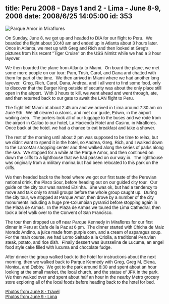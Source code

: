 title: Peru 2008 - Days 1 and 2 - Lima - June 8-9, 2008
date: 2008/6/25 14:05:00
id: 353
---
![Parque Amor in Miraflores](/journal_images/IMG_0274-journal.jpg)

<font face="Arial">On Sunday, June 8, we got up and headed to DIA for our flight to Peru.  We boarded the flight about 10:40 am and ended up in Atlanta about 3 hours later.  Once in Atlanta, we met up with Greg and Rich and then looked at Greg's pictures from his recent "Tiger Cruise" on the USS Nimitz while we had a 3 hour layover. </font>

<font face="Arial">We then boarded the plane from Atlanta to Miami.  On board the plane, we met some more people on our tour: Pam, Trish, Carol, and Dana and chatted with them for part of the time.  We then arrived in Miami where we had another long layover.  Greg, Rich, Carol, Dana, Andrea, and I all went to find some food, only to discover that the Burger King outside of security was about the only place still open in the airport.  With 3 hours to kill, we went ahead and went through, ate, and then returned back to our gate to await the LAN flight to Peru.</font>

<font face="Arial">The flight left Miami at about 2:45 am and we arrived in Lima around 7:30 am on June 9th.  We all cleared customs, and met our guide, Edwin, in the airport waiting area.  The porters took all of our luggage to the buses and we rode from the airport in Callao to our hotel, La Hacienda Hotel and Casino, in Miraflores.  Once back at the hotel, we had a chance to eat breakfast and take a shower.</font>

<font face="Arial">The rest of the morning until about 2 pm was supposed to be time to relax, but we didn't want to spend it in the hotel, so Andrea, Greg, Rich, and I walked down to the LarcoMar shopping center and then walked along the series of parks along the sea.  We stopped for a while at the Parque Amor, and then continued on down the cliffs to a lighthouse that we had passed on our way in.  The lighthouse was originally from a military marina but had been relocated to this park on the cliffs.</font>

<font face="Arial">We then headed back to the hotel where we got our first taste of the Peruvian national drink, the Pisco Sour, before heading out on our guided city tour.  Our guide on the city tour was named Elzinha.  She was ok, but had a tendency to move and talk only to small groups before the whole group caught up.  During the city tour, we stopped at Parque Amor, then drove by a number of the city monuments including a huge pre-Columbian pyramid before stopping again in the Plaza de Armas.  In the Plaza de Armas we toured the Lima Cathedral, then took a brief walk over to the Convent of San Francisco. </font>

<font face="Arial">The tour then dropped us off near Parque Kennedy in Miraflores for our first dinner in Peru at Cafe de la Paz at 6 pm.  The dinner started with Chicha de Maiz Morado Andino, a juice made from purple corn, and a cream of asparagus soup.  For the main course, we had Lomo Saltado a la Criolla, a traditional Peruvian steak, potato, and rice dish.  Finally dessert was Bursselina de Lucuma, an angel food style cake filled with lucuma and chocolate fudge.</font>

<font face="Arial">After dinner the group walked back to the hotel for instructions about the next morning, then we walked back to Parque Kennedy with Greg, Greg M, Elena, Monica, and Debby.  We got to the park around 8:30 and spent about an hour looking at the small market, the local church, and the statue of JFK in the park.  We then walked over and spent about half an hour in the nearby Metro grocery store exploring all of the local foods before heading back to the hotel for bed.</font>

<font face="Arial">[Photos from June 8 - Travel](PhotoAlbum.aspx?ID=PERU20080608)  
[Photos from June 9 - Lima](PhotoAlbum.aspx?ID=PERU20080609)</font>